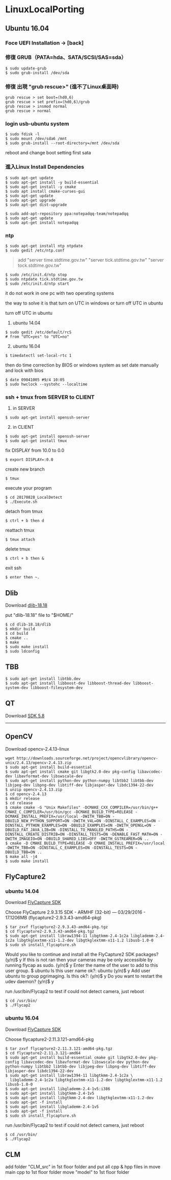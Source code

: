 # LinuxLocalPorting

## Ubuntu 16.04

### Foce UEFI Installation -> [back]

### 修復 GRUB（PATA=hda、SATA/SCSI/SAS=sda）

```
$ sudo update-grub
$ sudo grub-install /dev/sda
```

### 修復 出現 "grub rescue>" (進不了Linux桌面時)

```
grub rescue > set boot=(hd0,6)
grub rescue > set prefix=(hd0,6)/grub
grub rescue > insmod normal
grub rescue > normal
```

### login usb-ubuntu system

```
$ sudo fdisk -l
$ sudo mount /dev/sda6 /mnt
$ sudo grub-install --root-directory=/mnt /dev/sda
```
reboot and change boot setting first sata
 
 
### 進入Linux Install Dependencies

 ```
$ sudo apt-get update
$ sudo apt-get install -y build-essential
$ sudo apt-get install -y cmake
$ sudo apt install cmake-curses-gui
$ sudo apt-get update
$ sudo apt-get upgrade
$ sudo apt-get dist-upgrade

$ sudo add-apt-repository ppa:notepadqq-team/notepadqq
$ sudo apt-get update
$ sudo apt-get install notepadqq
```

### ntp

```
$ sudo apt-get install ntp ntpdate
$ sudo gedit /etc/ntp.conf
```

> add
> "server time.stdtime.gov.tw"
> "server tick.stdtime.gov.tw"
> "server tock.stdtime.gov.tw"

```
$ sudo /etc/init.d/ntp stop
$ sudo ntpdate tick.stdtime.gov.tw
$ sudo /etc/init.d/ntp start
```

it do not work in one pc with two operating systems

the way to solve it is that turn on UTC in windows or turn off UTC in ubuntu

turn off UTC in ubuntu

1. ubuntu 14.04

```
$ sudo gedit /etc/default/rcS
# from "UTC=yes" to "UTC=no"
```

2. ubuntu 16.04

```
$ timedatectl set-local-rtc 1
```

then do time correction by BIOS or windows system
as set date manually and lock with bios
```
$ date 09041005 #9/4 10:05
$ sudo hwclock --systohc --localtime
```

### ssh + tmux from SERVER to CLIENT

1. in SERVER
```
$ sudo apt-get install openssh-server
```

2. in CLIENT
```
$ sudo apt-get install openssh-server
$ sudo apt-get install tmux
```

fix DISPLAY from 10.0 to 0.0

```
$ export DISPLAY=:0.0
```

create new branch

```
$ tmux
```

execute your program
```
$ cd 20170828_LocalDetect
$ ./Execute.sh
```
detach from tmux
```
$ ctrl + b then d
```
reattach tmux
```
$ tmux attach
```
delete tmux
```
$ ctrl + b then &
```
exit ssh 
```
$ enter then ~.
```

## Dlib

Download [dlib-18.18](https://sourceforge.net/projects/dclib/files/dlib/v18.18/)

put "dlib-18.18" file to "$HOME/"

```
$ cd dlib-18.18/dlib
$ mkdir build
$ cd build
$ cmake ..
$ make
$ sudo make install
$ sudo ldconfig
```

## TBB
```
$ sudo apt-get install libtbb.dev
$ sudo apt-get install libboost-dev libboost-thread-dev libboost-system-dev libboost-filesystem-dev
```


## QT

 Download [SDK 5.8](https://wiki.qt.io/Install_Qt_5_on_Ubuntu)


_______________________________________________________________________________________________

## OpenCV


Download opencv-2.4.13-linux

```
wget http://downloads.sourceforge.net/project/opencvlibrary/opencv-unix/2.4.13/opencv-2.4.13.zip
$ sudo apt-get install build-essential
$ sudo apt-get install cmake git libgtk2.0-dev pkg-config libavcodec-dev libavformat-dev libswscale-dev
$ sudo apt-get install python-dev python-numpy libtbb2 libtbb-dev libjpeg-dev libpng-dev libtiff-dev libjasper-dev libdc1394-22-dev
$ unzip opencv-2.4.13.zip
$ cd opencv-2.4.13
$ mkdir release
$ cd release
$ cmake cmake -G "Unix Makefiles" -DCMAKE_CXX_COMPILER=/usr/bin/g++ CMAKE_C_COMPILER=/usr/bin/gcc -DCMAKE_BUILD_TYPE=RELEASE -DCMAKE_INSTALL_PREFIX=/usr/local -DWITH_TBB=ON -DBUILD_NEW_PYTHON_SUPPORT=ON -DWITH_V4L=ON -DINSTALL_C_EXAMPLES=ON -DINSTALL_PYTHON_EXAMPLES=ON -DBUILD_EXAMPLES=ON -DWITH_OPENGL=ON -DBUILD_FAT_JAVA_LIB=ON -DINSTALL_TO_MANGLED_PATHS=ON -DINSTALL_CREATE_DISTRIB=ON -DINSTALL_TESTS=ON -DENABLE_FAST_MATH=ON -DWITH_IMAGEIO=ON -DBUILD_SHARED_LIBS=OFF -DWITH_GSTREAMER=ON ..
$ cmake -D CMAKE_BUILD_TYPE=RELEASE -D CMAKE_INSTALL_PREFIX=/usr/local -DWITH_TBB=ON -DINSTALL_C_EXAMPLES=ON -DINSTALL_TESTS=ON -DBUILD_TBB=ON ..
$ make all -j4
$ sudo make install
```

## FlyCapture2


### ubuntu 14.04

Download [FlyCapture SDK](https://www.ptgrey.com/downloads)

Choose FlyCapture 2.9.3.15 SDK - ARMHF (32-bit) — 03/29/2016 - 17.1206MB (flycapture2-2.9.3.43-amd64-pkg)

```
$ tar zxvf flycapture2-2.9.3.43-amd64-pkg.tgz
$ cd flycapture2-2.9.3.43-amd64-pkg.tgz
$ sudo apt-get install libraw1394-11 libgtkmm-2.4-1c2a libglademm-2.4-1c2a libgtkglextmm-x11-1.2-dev libgtkglextmm-x11-1.2 libusb-1.0-0
$ sudo sh install_flycapture.sh
```
Would you like to continue and install all the FlyCapture2 SDK packages?
(y/n)$ y
If this is not ran then your cameras may be only accessible by running flycap as sudo.
(y/n)$ y
Enter the name of the user to add to this user group.
$ ubuntu
Is this user name ok?: ubuntu
(y/n)$ y
Add user ubuntu to group pgrimaging.
Is this ok?:
(y/n)$ y
Do you want to restart the udev daemon?
(y/n)$ y

run /usr/bin/Flycap2 to test
if could not detect camera, just reboot

```
$ cd /usr/bin/
$ ./Flycap2
```

### ubuntu 16.04

Download [FlyCapture SDK](https://www.ptgrey.com/downloads)

Choose flycapture2-2.11.3.121-amd64-pkg

```
$ tar zxvf flycapture2-2.11.3.121-amd64-pkg.tgz
$ cd flycapture2-2.11.3.121-amd64
$ sudo apt-get install build-essential cmake git libgtk2.0-dev pkg-config libavcodec-dev libavformat-dev libswscale-dev python-dev python-numpy libtbb2 libtbb-dev libjpeg-dev libpng-dev libtiff-dev libjasper-dev libdc1394-22-dev
$ sudo apt-get install libraw1394-11 libgtkmm-2.4-1c2a \
  libglademm-2.4-1c2a libgtkglextmm-x11-1.2-dev libgtkglextmm-x11-1.2 libusb-1.0-0
$ sudo apt-get install libglademm-2.4-1v5:i386
$ sudo apt-get install libgtkmm-2.4-1v5
$ sudo apt-get install libgtkmm-2.4-dev libgtkglextmm-x11-1.2-dev
$ sudo apt-get -f install
$ sudo apt-get install libglademm-2.4-1v5
$ sudo apt-get -f install
$ sudo sh install_flycapture.sh
```
run /usr/bin/Flycap2 to test
if could not detect camera, just reboot

```
$ cd /usr/bin/
$ ./Flycap2
```

## CLM

add folder "CLM_src" in 1st floor folder and put all cpp & hpp files in
move main cpp to 1st floor folder
move "model" to 1st floor folder

